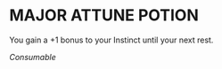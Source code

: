 ﻿---
tags:
  - Item
  - Consumable
name: 'MAJOR ATTUNE POTION'
description: 'You gain a +1 bonus to your Instinct until your next rest.'
---

# MAJOR ATTUNE POTION

You gain a +1 bonus to your Instinct until your next rest.

*Consumable*
